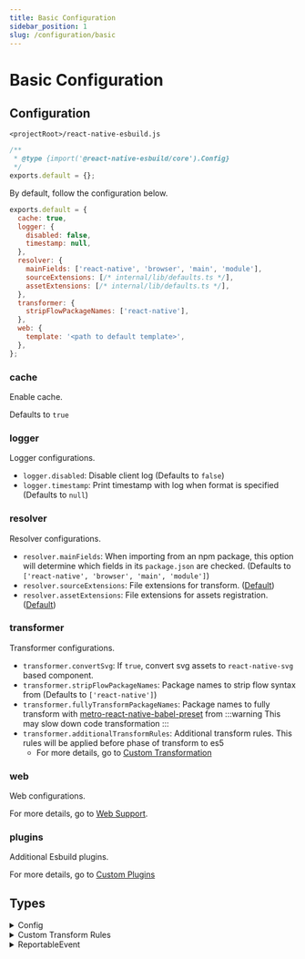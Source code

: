 ```yaml
---
title: Basic Configuration
sidebar_position: 1
slug: /configuration/basic
---
```


# Basic Configuration

## Configuration

`<projectRoot>/react-native-esbuild.js`

```js
/**
 * @type {import('@react-native-esbuild/core').Config}
 */
exports.default = {};
```

By default, follow the configuration below.

```js
exports.default = {
  cache: true,
  logger: {
    disabled: false,
    timestamp: null,
  },
  resolver: {
    mainFields: ['react-native', 'browser', 'main', 'module'],
    sourceExtensions: [/* internal/lib/defaults.ts */],
    assetExtensions: [/* internal/lib/defaults.ts */],
  },
  transformer: {
    stripFlowPackageNames: ['react-native'],
  },
  web: {
    template: '<path to default template>',
  },
};
```

### cache

Enable cache.

Defaults to `true`

### logger

Logger configurations.

- `logger.disabled`: Disable client log (Defaults to `false`)
- `logger.timestamp`: Print timestamp with log when format is specified (Defaults to `null`)

### resolver

Resolver configurations.

- `resolver.mainFields`: When importing from an npm package, this option will determine which fields in its `package.json` are checked. (Defaults to `['react-native', 'browser', 'main', 'module']`)
- `resolver.sourceExtensions`: File extensions for transform. ([Default](https://github.com/leegeunhyeok/react-native-esbuild/blob/master/packages/internal/lib/defaults.ts))
- `resolver.assetExtensions`: File extensions for assets registration. ([Default](https://github.com/leegeunhyeok/react-native-esbuild/blob/master/packages/internal/lib/defaults.ts))

### transformer

Transformer configurations.

- `transformer.convertSvg`: If `true`, convert svg assets to `react-native-svg` based component.
- `transformer.stripFlowPackageNames`: Package names to strip flow syntax from (Defaults to `['react-native']`)
- `transformer.fullyTransformPackageNames`: Package names to fully transform with [metro-react-native-babel-preset](https://github.com/facebook/react-native/tree/main/packages/react-native-babel-preset) from
  :::warning
  This may slow down code transformation
  :::
- `transformer.additionalTransformRules`: Additional transform rules. This rules will be applied before phase of transform to es5
  - For more details, go to [Custom Transformation](/configuration/custom-transformation)

### web

Web configurations.

For more details, go to [Web Support](/web).

### plugins

Additional Esbuild plugins.

For more details, go to [Custom Plugins](/configuration/custom-plugins)

## Types

<details><summary>Config</summary>

```ts
interface Config {
  /**
   * Enable cache.
   *
   * Defaults to `true`
   */
  cache?: boolean;
  /**
   * Logger configurations
   */
  logger?: {
    /**
     * Disable client log.
     *
     * Defaults to `false`
     */
    disabled?: boolean;
    /**
     * Print timestamp with log when format is specified.
     *
     * Defaults to `null`
     */
    timestamp?: string | null;
  };
  /**
   * Resolver configurations
   */
  resolver?: {
    /**
     * Field names for resolve package's modules.
     *
     * Defaults to `['react-native', 'browser', 'main', 'module']`
     */
    mainFields?: string[];
    /**
     * File extensions for transform.
     *
     * Defaults: https://github.com/leegeunhyeok/react-native-esbuild/blob/master/packages/internal/lib/defaults.ts
     */
    sourceExtensions?: string[];
    /**
     * File extensions for assets registration.
     *
     * Defaults: https://github.com/leegeunhyeok/react-native-esbuild/blob/master/packages/internal/lib/defaults.ts
     */
    assetExtensions?: string[];
  };
  /**
   * Transformer configurations
   */
  transformer?: {
    /**
     * If `true`, convert svg assets to `react-native-svg` based component
     */
    convertSvg?: boolean;
    /**
     * Strip flow syntax.
     *
     * Defaults to `['react-native']`
     */
    stripFlowPackageNames?: string[];
    /**
     * Transform with babel using `metro-react-native-babel-preset` (slow)
     */
    fullyTransformPackageNames?: string[];
    /**
     * Additional transform rules. This rules will be applied before phase of transform to es5.
     */
    additionalTransformRules?: {
      /**
       * Additional babel transform rules
       */
      babel?: TransformRuleBase<BabelTransformOptions>[];
      /**
       * Additional swc transform rules
       */
      swc?: TransformRuleBase<SwcTransformOptions>[];
    };
  };
  /**
   * Web configurations
   */
  web?: {
    /**
     * Index page template file path
     */
    template?: string;
    /**
     * Placeholders for replacement
     *
     * ```js
     * // web.placeholders
     * { placeholder_name: 'Hello, world!' };
     * ```
     *
     * will be replaced to
     *
     * ```html
     * <!-- in template -->
     * <tag>{{placeholder_name}}</tag>
     *
     * <!-- result -->
     * <tag>Hello, world!</tag>
     * ```
     *
     * ---
     *
     * Reserved placeholder names. It will be overridden your placeholders
     *
     * - `_bundle`: bundled script path
     */
    placeholders?: Record<string, string>;
  };
  /**
   * Additional Esbuild plugins.
   */
  plugins?: EsbuildPlugin[];
  /**
   * Client event receiver
   */
  reporter?: (event: ReportableEvent) => void;
}
```

</details>

<details><summary>Custom Transform Rules</summary>


```ts
interface TransformRuleBase<T> {
  /**
   * Predicator for transform
   */
  test: (path: string, code: string) => boolean;
  /**
   * Transformer options
   */
  options: T | ((path: string, code: string) => T);
}

type SwcTransformRule = TransformRuleBase<import('@swc/core').TransformOptions>;
type BabelTransformRule = TransformRuleBase<import('@babel/core').Options>;
```

</details>

<details><summary>ReportableEvent</summary>

```ts
type ReportableEvent = ClientLogEvent;

interface ClientLogEvent {
  type: 'client_log';
  level:
    | 'trace'
    | 'info'
    | 'warn'
    | 'error'
    | 'log'
    | 'group'
    | 'groupCollapsed'
    | 'groupEnd'
    | 'debug';
  data: unknown[];
  mode: 'BRIDGE' | 'NOBRIDGE';
}
```

</details>
